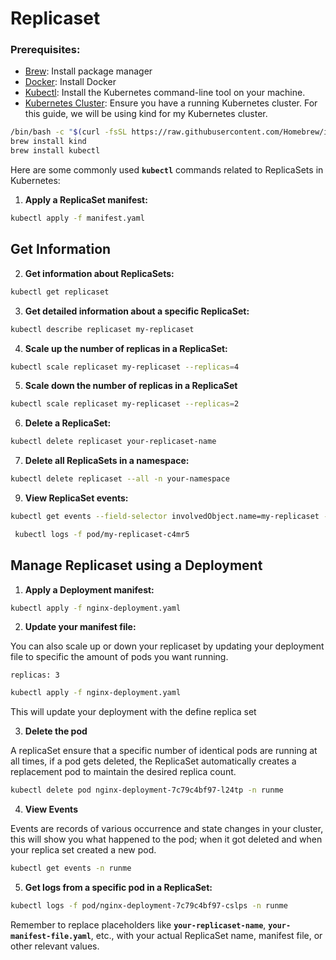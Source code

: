 # Replicaset

### Prerequisites:

- [Brew](https://brew.sh/): Install package manager
- [Docker](https://docs.docker.com/build/guide/): Install Docker
- [Kubectl](https://kubernetes.io/docs/tasks/tools/): Install the Kubernetes command-line tool on your machine.
- [Kubernetes Cluster](https://kind.sigs.k8s.io/docs/user/quick-start/): Ensure you have a running Kubernetes cluster. For this guide, we will be using kind for my Kubernetes cluster.

```sh
/bin/bash -c "$(curl -fsSL https://raw.githubusercontent.com/Homebrew/install/HEAD/install.sh)"
brew install kind
brew install kubectl
```

Here are some commonly used **`kubectl`** commands related to ReplicaSets in Kubernetes:

1. **Apply a ReplicaSet manifest:**

```bash {"name":"apply-manifest"}
kubectl apply -f manifest.yaml
```

## Get Information

2. **Get information about ReplicaSets:**

```bash {"name":"get replicaset"}
kubectl get replicaset
```

3. **Get detailed information about a specific ReplicaSet:**

```bash {"name":"describe-replicaset"}
kubectl describe replicaset my-replicaset
```

4. **Scale up the number of replicas in a ReplicaSet:**

```bash {"name":"scaleup-replicaset"}
kubectl scale replicaset my-replicaset --replicas=4
```

5. **Scale down the number of replicas in a ReplicaSet**

```bash {"name":"scaledown-replicaset"}
kubectl scale replicaset my-replicaset --replicas=2
```

6. **Delete a ReplicaSet:**

```bash
kubectl delete replicaset your-replicaset-name
```

7. **Delete all ReplicaSets in a namespace:**

```bash
kubectl delete replicaset --all -n your-namespace
```

9. **View ReplicaSet events:**

```bash
kubectl get events --field-selector involvedObject.name=my-replicaset -n runme
```

```bash
 kubectl logs -f pod/my-replicaset-c4mr5 
```

## Manage Replicaset using a Deployment

1. **Apply a Deployment manifest:**

```bash
kubectl apply -f nginx-deployment.yaml
```

2. **Update your manifest file:**

You can also scale up or down your replicaset by updating your deployment file to specific the amount of pods you want running.

`replicas: 3`

```bash
kubectl apply -f nginx-deployment.yaml
```

This will update your deployment with the define replica set

3. **Delete the pod**

A replicaSet ensure that a specific number of identical pods are running at all times, if a pod gets deleted, the ReplicaSet automatically creates a replacement pod to maintain the desired replica count.

```bash
kubectl delete pod nginx-deployment-7c79c4bf97-l24tp -n runme
```

4. **View Events**

Events are records of various occurrence and state changes in your cluster, this will show you what happened to the pod; when it got deleted and when your replica set created a new pod.

```bash
kubectl get events -n runme
```

5. **Get logs from a specific pod in a ReplicaSet:**

```bash
kubectl logs -f pod/nginx-deployment-7c79c4bf97-cslps -n runme
```

Remember to replace placeholders like **`your-replicaset-name`**, **`your-manifest-file.yaml`**, etc., with your actual ReplicaSet name, manifest file, or other relevant values.









